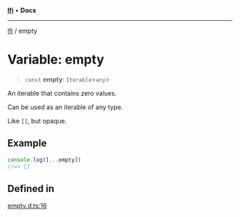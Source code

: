 [**lfi**](../readme.md) • **Docs**

---

[lfi](../globals.md) / empty

# Variable: empty

> `const` **empty**: `Iterable`\<`any`\>

An iterable that contains zero values.

Can be used as an iterable of any type.

Like `[]`, but opaque.

## Example

```js
console.log([...empty])
//=> []
```

## Defined in

[empty.d.ts:16](https://github.com/TomerAberbach/lfi/blob/c9ef1bf4d1040d7f49c52b70b358c019e55f524d/src/operations/empty.d.ts#L16)
